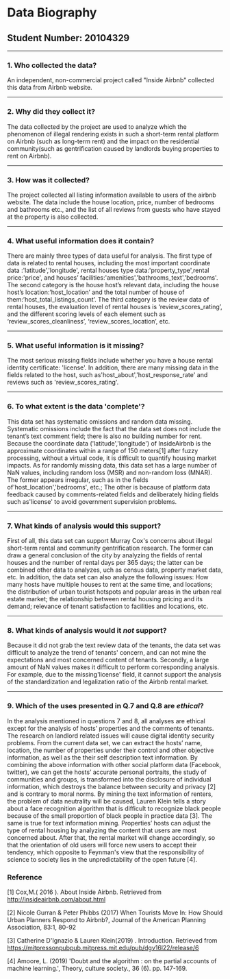 # Data Biography

## Student Number: 20104329

---

### 1. Who collected the data?
An independent, non-commercial project called "Inside Airbnb" collected this data from  Airbnb website.


---

### 2. Why did they collect it?

The data collected by the project are used to analyze which the phenomenon of illegal rendering exists in such a short-term rental platform on Airbnb (such as long-term rent) and the impact on the residential community(such as gentrification caused by landlords buying properties to rent on Airbnb).

---

### 3. How was it collected?

The project collected all listing information available to users of the airbnb website. The data include the house location, price, number of bedrooms and bathrooms etc., and the list of all reviews from guests who have stayed at the property is also collected.

---

### 4. What useful information does it contain?


There are mainly three types of data useful for analysis. The first type of data is related to rental houses, including the most important coordinate data :'latitude','longitude', rental houses type data:'property_type',rental price:'price', and houses’ facilities:'amenities','bathrooms_text','bedrooms'. The second category is the house host’s relevant data, including the house host’s location:’host_location’ and the total number of house of them:’host_total_listings_count’. The third category is the review data of rental houses, the evaluation level of rental houses is ‘review_scores_rating’, and the different scoring levels of each element such as ‘review_scores_cleanliness’, ‘review_scores_location’, etc.

---

### 5. What useful information is it missing?

The most serious missing fields include whether you have a house rental identity certificate: 'license'. In addition, there are many missing data in the fields related to the host, such as'host_about','host_response_rate' and reviews such as 'review_scores_rating'.

---

### 6. To what extent is the data 'complete'?

This data set has systematic omissions and random data missing. Systematic omissions include the fact that the data set does not include the tenant’s text comment field; there is also no building number for rent. Because the coordinate data ('latitude','longitude') of InsideAirbnb is the approximate coordinates within a range of 150 meters[1] after fuzzy processing, without a virtual code, it is difficult to quantify housing market impacts. As for randomly missing data, this data set has a large number of NaN values, including random loss (MSR) and non-random loss (MNAR). The former appears irregular, such as in the fields of'host_location','bedrooms', etc.; The other is because of platform data feedback caused by comments-related fields and deliberately hiding fields such as'license' to avoid government supervision problems.

---

### 7. What kinds of analysis would this support?

First of all, this data set can support Murray Cox's concerns about illegal short-term rental and community gentrification research. The former can draw a general conclusion of the city by analyzing the fields of rental houses and the number of rental days per 365 days; the latter can be combined other data to analyzes, uch as census data, property market data, etc. In addition, the data set can also analyze the following issues: How many hosts have multiple houses to rent at the same time, and locations; the distribution of urban tourist hotspots and popular areas in the urban real estate market; the relationship between rental housing pricing and its demand; relevance of tenant satisfaction to facilities and locations, etc.

---

### 8. What kinds of analysis would it _not_ support?

Because it did not grab the text review data of the tenants, the data set was difficult to analyze the trend of tenants' concern, and can not mine the expectations and most concerned content of tenants. Secondly, a large amount of NaN values makes it difficult to perform corresponding analysis. For example, due to the missing'license' field, it cannot support the analysis of the standardization and legalization ratio of the Airbnb rental market.

---

### 9. Which of the uses presented in Q.7 and Q.8 are _ethical_?

In the analysis mentioned in questions 7 and 8, all analyses are ethical except for the analysis of hosts’ properties and the comments of tenants. The research on landlord related issues will cause digital identity security problems. From the current data set, we can extract the hosts’ name, location, the number of properties under their control and other objective information, as well as the their self description text information. By combining the above information with other social platform data (Facebook, twitter), we can get the hosts’ accurate personal portraits, the study of communities and groups, is transformed into the disclosure of individual information, which destroys the balance between security and privacy [2] and is contrary to moral norms. By mining the text information of renters, the problem of data neutrality will be caused, Lauren Klein tells a story about a face recognition algorithm that is difficult to recognize black people because of the small proportion of black people in practice data [3]. The same is true for text information mining. Properties’ hosts can adjust the type of rental housing by analyzing the content that users are most concerned about. After that, the rental market will change accordingly, so that the orientation of old users will force new users to accept their tendency, which opposite to Feynman's view that the responsibility of science to society lies in the unpredictability of the open future [4].

### Reference

[1] Cox,M.( 2016 ). About Inside Airbnb. Retrieved from http://insideairbnb.com/about.html

[2] Nicole Gurran & Peter Phibbs (2017) When Tourists Move In: How Should Urban Planners Respond to Airbnb?, Journal of the American Planning Association, 83:1, 80-92

[3] Catherine D'Ignazio & Lauren Klein(2019) . Introduction. Retrieved from https://mitpressonpubpub.mitpress.mit.edu/pub/dgv16l22/release/6

[4] Amoore, L. (2019) 'Doubt and the algorithm : on the partial accounts of machine learning.', Theory, culture society., 36 (6). pp. 147-169.
